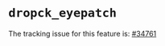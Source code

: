 # `dropck_eyepatch`

The tracking issue for this feature is: [#34761]

[#34761]: https://github.com/rust-lang/rust/issues/34761




